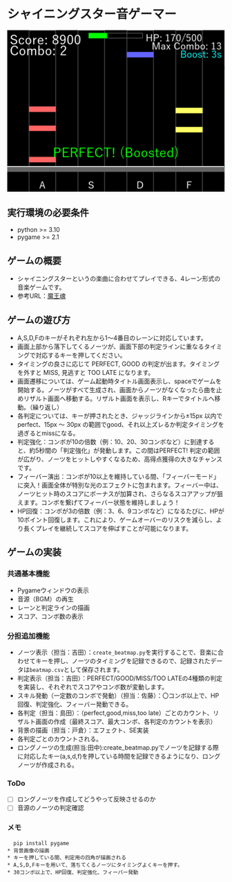 # シャイニングスター音ゲーマー
![title](fig/image-1.png)
## 実行環境の必要条件
* python >= 3.10
* pygame >= 2.1

## ゲームの概要
* シャイニングスターというの楽曲に合わせてプレイできる、4レーン形式の音楽ゲームです。
* 参考URL：[魔王魂](https://maou.audio/14_shining_star/)

## ゲームの遊び方
* A,S,D,Fのキーがそれぞれ左から1〜4番目のレーンに対応しています。
* 画面上部から落下してくるノーツが、画面下部の判定ラインに重なるタイミングで対応するキーを押してください。
* タイミングの良さに応じて PERFECT, GOOD の判定が出ます。タイミングを外すと MISS, 見逃すと TOO LATE になります。
* 画面遷移については、ゲーム起動時タイトル画面表示し、spaceでゲームを開始する。ノーツがすべて生成され、画面からノーツがなくなったら曲を止めリザルト画面へ移動する。リザルト画面を表示し、Rキーでタイトルへ移動。（繰り返し）
* 各判定については、キーが押されたとき、ジャッジラインから±15px 以内でperfect、15px ～ 30px の範囲でgood、それ以上ズレるか判定タイミングを過ぎるとmissになる。
* 判定強化：コンボが10の倍数（例：10、20、30コンボなど）に到達すると、約5秒間の「判定強化」が発動します。この間はPERFECT! 判定の範囲が広がり、ノーツをヒットしやすくなるため、高得点獲得の大きなチャンスです。
* フィーバー演出：コンボが10以上を維持している間、「フィーバーモード」に突入！画面全体が特別な光のエフェクトに包まれます。フィーバー中は、ノーツヒット時のスコアにボーナスが加算され、さらなるスコアアップが狙えます。コンボを繋げてフィーバー状態を維持しましょう！
* HP回復：コンボが3の倍数（例：3、6、9コンボなど）になるたびに、HPが10ポイント回復します。これにより、ゲームオーバーのリスクを減らし、より長くプレイを継続してスコアを伸ばすことが可能になります。

## ゲームの実装
### 共通基本機能
* Pygameウィンドウの表示
* 音源（BGM）の再生
* レーンと判定ラインの描画
* スコア、コンボ数の表示

### 分担追加機能
* ノーツ表示（担当：吉田）：`create_beatmap.py`を実行することで、音楽に合わせてキーを押し、ノーツのタイミングを記録できるので、記録されたデータは`beatmap.csv`として保存されます。
* 判定表示（担当：吉田）：PERFECT/GOOD/MISS/TOO LATEの4種類の判定を実装し、それぞれでスコアやコンボ数が変動します。
* スキル発動（一定数のコンボで発動）（担当：佐藤）：〇コンボ以上で、HP回復、判定強化、フィーバー発動できる。
* 各判定（担当：島田）：（perfect,good,miss,too late）ごとのカウント、リザルト画面の作成（最終スコア、最大コンボ、各判定のカウントを表示）
* 背景の描画（担当：戸倉）：エフェクト、SE実装
* 各判定ごとのカウントされる。
* ロングノーツの生成(担当:田中):create_beatmap.pyでノーツを記録する際に対応したキー(a,s,d,f)を押している時間を記録できるようになり、ロングノーツが作成される。

### ToDo
- [ ] ロングノーツを作成してどうやって反映させるのか
- [ ] 音源のノーツの判定確認
### メモ
 ```bash
   pip install pygame
* 背景画像の描画
* キーを押している間、判定用の四角が描画される
* A,S,D,Fキーを用いて、落ちてくるノーツにタイミングよくキーを押す。
* 30コンボ以上で、HP回復、判定強化、フィーバー発動